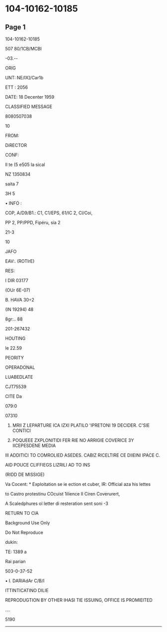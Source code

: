 # 104-10162-10185

## Page 1

104-10162-10185

507 80/1CB/MCBI

-03.--

ORIG

UNT: NE/IX]/Car1b

ETT : 2056

DATE: 18 Decenter 1959

CLASSIFIED MESSAGE

8080507038

10

FROM:

DiRECTOR

CONF:

Il te (5 e505 la sical

NZ 1350834

saita 7

3H 5

• INFO :

COP, A/D9/B1.: C1, C1/EPS, 61/IC 2, Cl/Coi,

PP 2, PP/PPD, Fipéru, sia 2

21-3

10

JAFO

EAV:. (ROTIrE)

RES:

I DIR 03177

(OUr 6E-07)

B. HAVA 30÷2

(IN 19294) 48

8gr:.. 88

201-267432

HOUTING

le 22.59

PEORITY

OPERADONAL

LUABEDLATE

CJT75539

CITE Da

079:0

07310

1. MRII Z LEPARTURE ICA IZXI PLATILO 'IPRETONI 19 DECIDER. C'SIE CONTICI

2. POQUEEE ZXPLONITIDI FER RIE NO ARRIGIE COVERICE 3Y IICEPESDENE MEDIA

III ADDITICI TO COMROLIED ASEDES. CABIZ RICELTIRE CE DIIEINI IPACE C.

AID POUCE CLIFFIEGS LIZRILI AD TO INS

(RIDD DE MISSIGE)

Va Cocent: * Exploitation se ie ection et cuber, IR: Official aza his lettes

to Castro protestinu COcuist 1ilience II Ciren Coverurert,

A Scaledphures ol letter di resteration sent soni -3

RETURN TO CIA

Background Use Only

Do Not Reproduce

dukin:

TE: 1389 a

Rai parian

503-0-37-52

• I. DARIAdAr C/B/I

ITTINTICATINO DILIE

REPRODUGTION BY OTHER IHASI TIE ISSUING, OFFICE IS PROMIEITED

....

5190

---

